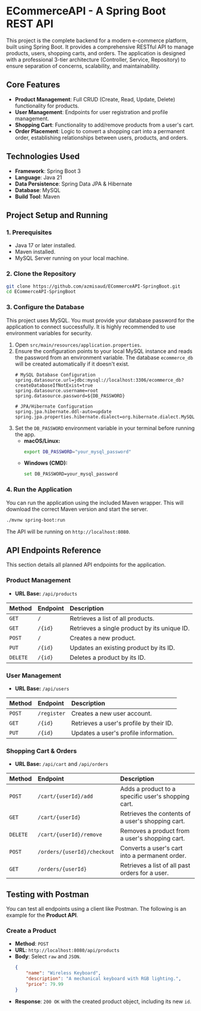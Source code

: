 # ECommerceAPI - A Spring Boot REST API

This project is the complete backend for a modern e-commerce platform, built using Spring Boot. It provides a comprehensive RESTful API to manage products, users, shopping carts, and orders. The application is designed with a professional 3-tier architecture (Controller, Service, Repository) to ensure separation of concerns, scalability, and maintainability.

## Core Features
* **Product Management**: Full CRUD (Create, Read, Update, Delete) functionality for products.
* **User Management**: Endpoints for user registration and profile management.
* **Shopping Cart**: Functionality to add/remove products from a user's cart.
* **Order Placement**: Logic to convert a shopping cart into a permanent order, establishing relationships between users, products, and orders.

## Technologies Used
* **Framework**: Spring Boot 3
* **Language**: Java 21
* **Data Persistence**: Spring Data JPA & Hibernate
* **Database**: MySQL
* **Build Tool**: Maven

## Project Setup and Running

### 1. Prerequisites
* Java 17 or later installed.
* Maven installed.
* MySQL Server running on your local machine.

### 2. Clone the Repository
```bash
git clone https://github.com/azmisaud/ECommerceAPI-SpringBoot.git
cd ECommerceAPI-SpringBoot
```

### 3. Configure the Database
This project uses MySQL. You must provide your database password for the application to connect successfully. It is highly recommended to use environment variables for security.

1.  Open `src/main/resources/application.properties`.
2.  Ensure the configuration points to your local MySQL instance and reads the password from an environment variable. The database `ecommerce_db` will be created automatically if it doesn't exist.
    ```properties
    # MySQL Database Configuration
    spring.datasource.url=jdbc:mysql://localhost:3306/ecommerce_db?createDatabaseIfNotExist=true
    spring.datasource.username=root
    spring.datasource.password=${DB_PASSWORD}

    # JPA/Hibernate Configuration
    spring.jpa.hibernate.ddl-auto=update
    spring.jpa.properties.hibernate.dialect=org.hibernate.dialect.MySQLDialect
    ```
3.  Set the `DB_PASSWORD` environment variable in your terminal before running the app.
    * **macOS/Linux:**
        ```bash
        export DB_PASSWORD="your_mysql_password"
        ```
    * **Windows (CMD):**
        ```bash
        set DB_PASSWORD=your_mysql_password
        ```

### 4. Run the Application
You can run the application using the included Maven wrapper. This will download the correct Maven version and start the server.
```bash
./mvnw spring-boot:run
```
The API will be running on `http://localhost:8080`.

## API Endpoints Reference

This section details all planned API endpoints for the application.

### Product Management
* **URL Base:** `/api/products`

| Method | Endpoint | Description |
| :--- | :--- | :--- |
| `GET` | `/` | Retrieves a list of all products. |
| `GET` | `/{id}` | Retrieves a single product by its unique ID. |
| `POST` | `/` | Creates a new product. |
| `PUT` | `/{id}` | Updates an existing product by its ID. |
| `DELETE` | `/{id}` | Deletes a product by its ID. |

### User Management
* **URL Base:** `/api/users`

| Method | Endpoint | Description |
| :--- | :--- | :--- |
| `POST` | `/register` | Creates a new user account. |
| `GET` | `/{id}` | Retrieves a user's profile by their ID. |
| `PUT` | `/{id}` | Updates a user's profile information. |

### Shopping Cart & Orders
* **URL Base:** `/api/cart` and `/api/orders`

| Method | Endpoint | Description |
| :--- | :--- | :--- |
| `POST` | `/cart/{userId}/add` | Adds a product to a specific user's shopping cart. |
| `GET` | `/cart/{userId}` | Retrieves the contents of a user's shopping cart. |
| `DELETE`| `/cart/{userId}/remove`| Removes a product from a user's shopping cart. |
| `POST` | `/orders/{userId}/checkout`| Converts a user's cart into a permanent order. |
| `GET` | `/orders/{userId}` | Retrieves a list of all past orders for a user. |

## Testing with Postman
You can test all endpoints using a client like Postman. The following is an example for the **Product API**.

### Create a Product
* **Method**: `POST`
* **URL**: `http://localhost:8080/api/products`
* **Body**: Select `raw` and `JSON`.
    ```json
    {
        "name": "Wireless Keyboard",
        "description": "A mechanical keyboard with RGB lighting.",
        "price": 79.99
    }
    ```
* **Response**: `200 OK` with the created product object, including its new `id`.
